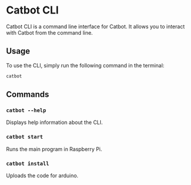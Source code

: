 # Catbot CLI

Catbot CLI is a command line interface for Catbot. It allows you to interact with Catbot from the command line.

## Usage

To use the CLI, simply run the following command in the terminal:
```bash
catbot
```

## Commands

### `catbot --help`
Displays help information about the CLI.

### `catbot start`
Runs the main program in Raspberry Pi.

### `catbot install`
Uploads the code for arduino.